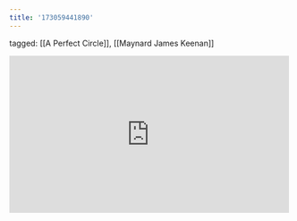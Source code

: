 ```yaml
---
title: '173059441890'
---
```

tagged: [[A Perfect Circle]], [[Maynard James Keenan]]
<iframe allow="accelerometer; autoplay; clipboard-write; encrypted-media; gyroscope; picture-in-picture" allowfullscreen="" frameborder="0" height="281" id="youtube_iframe" src="https://www.youtube.com/embed/r03V9OEJlgg?feature=oembed&amp;enablejsapi=1&amp;origin=https://safe.txmblr.com&amp;wmode=opaque" width="500"></iframe>